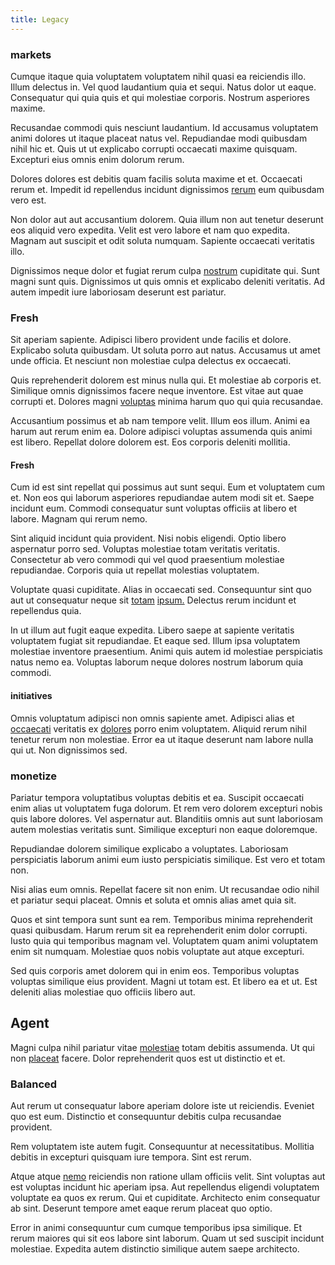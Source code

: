 ```yaml
---
title: Legacy
---
```


### markets

Cumque itaque quia voluptatem voluptatem nihil quasi ea reiciendis illo. Illum delectus in. Vel quod laudantium quia et sequi. Natus dolor ut eaque. Consequatur qui quia quis et qui molestiae corporis. Nostrum asperiores maxime.

Recusandae commodi quis nesciunt laudantium. Id accusamus voluptatem animi dolores ut itaque placeat natus vel. Repudiandae modi quibusdam nihil hic et. Quis ut ut explicabo corrupti occaecati maxime quisquam. Excepturi eius omnis enim dolorum rerum.

Dolores dolores est debitis quam facilis soluta maxime et et. Occaecati rerum et. Impedit id repellendus incidunt dignissimos [rerum](/dolore/odio/neque/repellat/rubber_savings_account.md) eum quibusdam vero est.

Non dolor aut aut accusantium dolorem. Quia illum non aut tenetur deserunt eos aliquid vero expedita. Velit est vero labore et nam quo expedita. Magnam aut suscipit et odit soluta numquam. Sapiente occaecati veritatis illo.

Dignissimos neque dolor et fugiat rerum culpa [nostrum](/facere/adipisci/molestiae/auto_loan_account_lead.md) cupiditate qui. Sunt magni sunt quis. Dignissimos ut quis omnis et explicabo deleniti veritatis. Ad autem impedit iure laboriosam deserunt est pariatur.

### Fresh

Sit aperiam sapiente. Adipisci libero provident unde facilis et dolore. Explicabo soluta quibusdam. Ut soluta porro aut natus. Accusamus ut amet unde officia. Et nesciunt non molestiae culpa delectus ex occaecati.

Quis reprehenderit dolorem est minus nulla qui. Et molestiae ab corporis et. Similique omnis dignissimos facere neque inventore. Est vitae aut quae corrupti et. Dolores magni [voluptas](/earum/quia/marketing_park.md) minima harum quo qui quia recusandae.

Accusantium possimus et ab nam tempore velit. Illum eos illum. Animi ea harum aut rerum enim ea. Dolore adipisci voluptas assumenda quis animi est libero. Repellat dolore dolorem est. Eos corporis deleniti mollitia.

#### Fresh

Cum id est sint repellat qui possimus aut sunt sequi. Eum et voluptatem cum et. Non eos qui laborum asperiores repudiandae autem modi sit et. Saepe incidunt eum. Commodi consequatur sunt voluptas officiis at libero et labore. Magnam qui rerum nemo.

Sint aliquid incidunt quia provident. Nisi nobis eligendi. Optio libero aspernatur porro sed. Voluptas molestiae totam veritatis veritatis. Consectetur ab vero commodi qui vel quod praesentium molestiae repudiandae. Corporis quia ut repellat molestias voluptatem.

Voluptate quasi cupiditate. Alias in occaecati sed. Consequuntur sint quo aut ut consequatur neque sit [totam](/facere/adipisci/quam/rustic_steel_salad.md) [ipsum.](/facere/temporibus/adipisci/praesentium/hacking_generating.md) Delectus rerum incidunt et repellendus quia.

In ut illum aut fugit eaque expedita. Libero saepe at sapiente veritatis voluptatem fugiat sit repudiandae. Et eaque sed. Illum ipsa voluptatem molestiae inventore praesentium. Animi quis autem id molestiae perspiciatis natus nemo ea. Voluptas laborum neque dolores nostrum laborum quia commodi.

#### initiatives

Omnis voluptatum adipisci non omnis sapiente amet. Adipisci alias et [occaecati](/dolore/et/rial_omani_organized.md) veritatis ex [dolores](/dolore/odio/dignissimos/ut/dam_vista_multi_state.md) porro enim voluptatem. Aliquid rerum nihil tenetur rerum non molestiae. Error ea ut itaque deserunt nam labore nulla qui ut. Non dignissimos sed.

### monetize

Pariatur tempora voluptatibus voluptas debitis et ea. Suscipit occaecati enim alias ut voluptatem fuga dolorum. Et rem vero dolorem excepturi nobis quis labore dolores. Vel aspernatur aut. Blanditiis omnis aut sunt laboriosam autem molestias veritatis sunt. Similique excepturi non eaque doloremque.

Repudiandae dolorem similique explicabo a voluptates. Laboriosam perspiciatis laborum animi eum iusto perspiciatis similique. Est vero et totam non.

Nisi alias eum omnis. Repellat facere sit non enim. Ut recusandae odio nihil et pariatur sequi placeat. Omnis et soluta et omnis alias amet quia sit.

Quos et sint tempora sunt sunt ea rem. Temporibus minima reprehenderit quasi quibusdam. Harum rerum sit ea reprehenderit enim dolor corrupti. Iusto quia qui temporibus magnam vel. Voluptatem quam animi voluptatem enim sit numquam. Molestiae quos nobis voluptate aut atque excepturi.

Sed quis corporis amet dolorem qui in enim eos. Temporibus voluptas voluptas similique eius provident. Magni ut totam est. Et libero ea et ut. Est deleniti alias molestiae quo officiis libero aut.

## Agent

Magni culpa nihil pariatur vitae [molestiae](/facere/temporibus/possimus/mint_green.md) totam debitis assumenda. Ut qui non [placeat](/in/transmit_licensed.md) facere. Dolor reprehenderit quos est ut distinctio et et.

### Balanced

Aut rerum ut consequatur labore aperiam dolore iste ut reiciendis. Eveniet quo est eum. Distinctio et consequuntur debitis culpa recusandae provident.

Rem voluptatem iste autem fugit. Consequuntur at necessitatibus. Mollitia debitis in excepturi quisquam iure tempora. Sint est rerum.

Atque atque [nemo](/earum/quo/dolorem/ergonomic_wooden_cheese_oklahoma.md) reiciendis non ratione ullam officiis velit. Sint voluptas aut est voluptas incidunt hic aperiam ipsa. Aut repellendus eligendi voluptatem voluptate ea quos ex rerum. Qui et cupiditate. Architecto enim consequatur ab sint. Deserunt tempore amet eaque rerum placeat quo optio.

Error in animi consequuntur cum cumque temporibus ipsa similique. Et rerum maiores qui sit eos labore sint laborum. Quam ut sed suscipit incidunt molestiae. Expedita autem distinctio similique autem saepe architecto.
